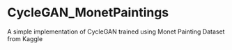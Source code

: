 # CycleGAN_MonetPaintings

A simple implementation of CycleGAN trained using Monet Painting Dataset from Kaggle
